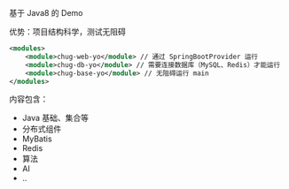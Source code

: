 基于 Java8 的 Demo

优势：项目结构科学，测试无阻碍

```xml
<modules>
    <module>chug-web-yo</module> // 通过 SpringBootProvider 运行
    <module>chug-db-yo</module> // 需要连接数据库（MySQL、Redis）才能运行
    <module>chug-base-yo</module> // 无阻碍运行 main
</modules>
```

内容包含：
- Java 基础、集合等
- 分布式组件
- MyBatis
- Redis
- 算法
- AI
- ..
